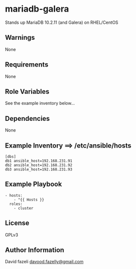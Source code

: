 mariadb-galera
=======================

Stands up MariaDB 10.2.11 (and Galera) on RHEL/CentOS

Warnings
--------

None

Requirements
------------

None

Role Variables
--------------

See the example inventory below...

Dependencies
------------

None

Example Inventory ==> /etc/ansible/hosts
-----------------

    [dbs]
    db1 ansible_host=192.168.231.91
    db2 ansible_host=192.168.231.92
    db3 ansible_host=192.168.231.93
    
 Example Playbook
----------------

    - hosts:
        - "{{ Hosts }}
      roles:
        - cluster

License
-------

GPLv3

Author Information
------------------

David fazeli <davood.fazelly@gmail.com>

